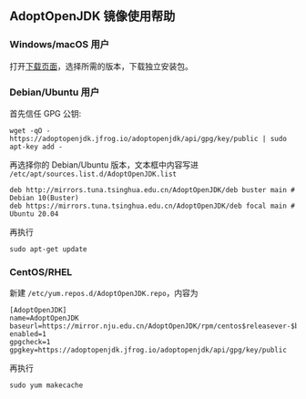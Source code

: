 
## AdoptOpenJDK 镜像使用帮助

### Windows/macOS 用户

打开[下载页面](https://mirror.nju.edu.cn/AdoptOpenJDK/)，选择所需的版本，下载独立安装包。

### Debian/Ubuntu 用户

首先信任 GPG 公钥:

```
wget -qO - https://adoptopenjdk.jfrog.io/adoptopenjdk/api/gpg/key/public | sudo apt-key add -
```

再选择你的 Debian/Ubuntu 版本，文本框中内容写进 `/etc/apt/sources.list.d/AdoptOpenJDK.list`

```
deb http://mirrors.tuna.tsinghua.edu.cn/AdoptOpenJDK/deb buster main # Debian 10(Buster)
deb https://mirrors.tuna.tsinghua.edu.cn/AdoptOpenJDK/deb focal main # Ubuntu 20.04
```
再执行

```
sudo apt-get update
```

### CentOS/RHEL

新建 `/etc/yum.repos.d/AdoptOpenJDK.repo`，内容为

```
[AdoptOpenJDK]
name=AdoptOpenJDK
baseurl=https://mirror.nju.edu.cn/AdoptOpenJDK/rpm/centos$releasever-$basearch/
enabled=1
gpgcheck=1
gpgkey=https://adoptopenjdk.jfrog.io/adoptopenjdk/api/gpg/key/public
```

再执行

```
sudo yum makecache
```
